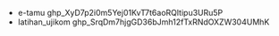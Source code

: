- e-tamu
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
- latihan_ujikom
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
